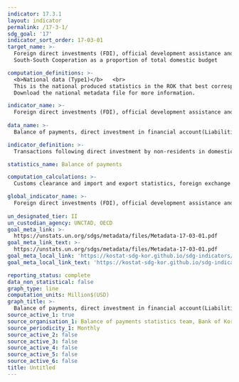 ```yaml
---
indicator: 17.3.1
layout: indicator
permalink: /17-3-1/
sdg_goal: '17'
indicator_sort_order: 17-03-01
target_name: >-
  Foreign direct investments (FDI), official development assistance and
  South-South Cooperation as a proportion of total domestic budget

computation_definitions: >-
  <b>National data (Type1)</b>   <br>
  This is the national produced statistics in the ROK that best corresponds to the definition of UN SDGs indicators. <br>
  Download the national metadata file for more information.

indicator_name: >-
  Foreign direct investments (FDI), official development assistance and South-South Cooperation as a proportion of gross national income (GNI)
  
data_name: >-
  Balance of payments, direct investment in financial account(Liabilities)

indicator_definition: >-
  Transactions following direct investment by non-residents in domestic businesses for management participation, etc. 

statistics_name: Balance of payments

computation_calculations: >-
  Customs clearance and import and export statistics, foreign exchange reports, and surveys of businesses, associations, financial institutions, etc., using questionnaires

global_indicator_name: >-
  Foreign direct investments (FDI), official development assistance and South-South Cooperation as a proportion of gross national income (GNI)
  
un_designated_tier: II
un_custodian_agency: UNCTAD, OECD
goal_meta_link: >-
  https://unstats.un.org/sdgs/metadata/files/Metadata-17-03-01.pdf   
goal_meta_link_text: >-
  https://unstats.un.org/sdgs/metadata/files/Metadata-17-03-01.pdf   
goal_meta_local_link: 'https://kostat-sdg-kor.github.io/sdg-indicators/public/data/Metadata-17-03-01_ENG.pdf'
goal_meta_local_link_text: 'https://kostat-sdg-kor.github.io/sdg-indicators/public/data/Metadata-17-03-01_ENG.pdf'

reporting_status: complete
data_non_statistical: false
graph_type: line
computation_units: Million$(USD)
graph_title: >-
  Balance of payments, direct investment in financial account(Liabilities)
source_active_1: true
source_organisation_1: Balance of payments statistics team, Bank of Korea
source_periodicity_1: Monthly
source_active_2: false
source_active_3: false
source_active_4: false
source_active_5: false
source_active_6: false
title: Untitled
---
```

